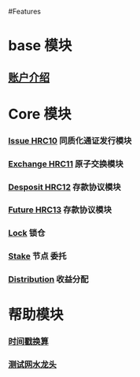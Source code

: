 #Features

# base 模块
## [账户介绍](./AccountGuide.md)



# Core 模块
### [Issue HRC10](issue.md) 同质化通证发行模块
### [Exchange HRC11](exchange.md) 原子交换模块
### [Desposit HRC12](desposit.md) 存款协议模块
### [Future HRC13](Future.md) 存款协议模块
### [Lock](../cli/hashgardcli/lock/README.md) 锁仓
### [Stake](stake.md) 节点 委托
### [Distribution](distribution.md) 收益分配



# 帮助模块
### [时间戳换算](./Unix-timestamp.md)
### [测试网水龙头](https://github.com/hashgard/hashgard/blob/master/docs/translations/zh/cli/hashgardcli/faucet/send.md)
